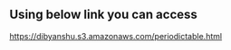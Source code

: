 <h2> Using below link you can access </h2>

<a href="url" target="_blank">https://dibyanshu.s3.amazonaws.com/periodictable.html</a>

